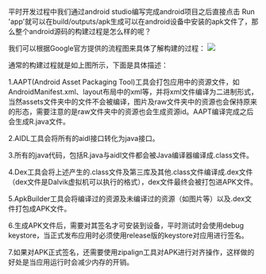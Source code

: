 平时开发过程中我们通过android studio编写完成android项目之后直接点击 Run 'app'就可以在build/outputs/apk生成可以在android设备中安装的apk文件了，那么整个android源码的构建过程是怎么样的呢？

我们可以根据Google官方提供的流程图来具体了解构建的过程：
![](http://img.blog.csdn.net/20160204114932917)

通常的构建过程就是如上图所示，下面是具体描述：

1.AAPT(Android Asset Packaging Tool)工具会打包应用中的资源文件，如AndroidManifest.xml、layout布局中的xml等，并将xml文件编译为二进制形式，当然assets文件夹中的文件不会被编译，图片及raw文件夹中的资源也会保持原来的形态，需要注意的是raw文件夹中的资源也会生成资源id。AAPT编译完成之后会生成R.java文件。

2.AIDL工具会将所有的aidl接口转化为java接口。

3.所有的java代码，包括R.java与aidl文件都会被Java编译器编译成.class文件。

4.Dex工具会将上述产生的.class文件及第三库及其他.class文件编译成.dex文件（dex文件是Dalvik虚拟机可以执行的格式），dex文件最终会被打包进APK文件。

5.ApkBuilder工具会将编译过的资源及未编译过的资源（如图片等）以及.dex文件打包成APK文件。

6.生成APK文件后，需要对其签名才可安装到设备，平时测试时会使用debug keystore，当正式发布应用时必须使用release版的keystore对应用进行签名。

7.如果对APK正式签名，还需要使用zipalign工具对APK进行对齐操作，这样做的好处是当应用运行时会减少内存的开销。 
